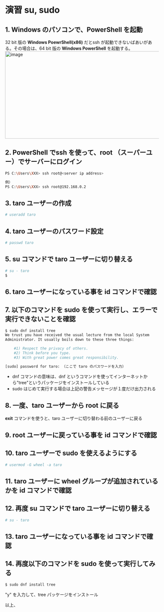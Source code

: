 # 演習 su, sudo 

## 1. Windows のパソコンで、PowerShell を起動

32 bit 版の **Windows PoewrShell(x86)** だとssh が起動できないばあいがある。その場合は、64 bit 版の **Windows PowerShell** を起動する。 
<img width="1022" height="286" alt="image" src="https://github.com/user-attachments/assets/8aa56c1d-a87d-4465-9316-cffbcde27c17" />

## 2. PowerShell でssh を使って、root （スーパーユー）でサーバーにログイン

```bash
PS C:\Users\XXX> ssh root@<server ip address>

例）
PS C:\Users\XXX> ssh root@192.168.0.2
```

## 3. taro ユーザーの作成

```bash
# useradd taro
```

## 4. taro ユーザーのパスワード設定

```bash
# passwd taro
```

## 5. su コマンドで taro ユーザーに切り替える

```bash
# su - taro
$ 
```

## 6. taro ユーザーになっている事を id コマンドで確認

## 7. 以下のコマンドを sudo を使って実行し、エラーで実行できないことを確認

```bash
$ sudo dnf install tree
We trust you have received the usual lecture from the local System
Administrator. It usually boils down to these three things:

    #1) Respect the privacy of others.
    #2) Think before you type.
    #3) With great power comes great responsibility.

[sudo] password for taro: （ここで taro のパスワードを入力）
```

* dnf コマンドの意味は、dnf というコマンドを使ってインターネットから"tree"というパッケージをインストールしている
* sudo はじめて実行する場合は上記の警告メッセージが１度だけ出力される

## 8. 一度、taro ユーザーから root に戻る
**exit** コマンドを使うと、taro ユーザーに切り替わる前のユーザーに戻る

## 9. root ユーザーに戻っている事を id コマンドで確認

## 10. taro ユーザーで sudo を使えるようにする

```bash
# usermod -G wheel -a taro
```

## 11. taro ユーザーに wheel グループが追加されているかを id コマンドで確認

## 12. 再度 su コマンドで taro ユーザーに切り替える

```bash
# su - taro
```

## 13. taro ユーザーになっている事を id コマンドで確認

## 14. 再度以下のコマンドを sudo を使って実行してみる

```bash
$ sudo dnf install tree
```

"y" を入力して、tree パッケージをインストール


以上、
